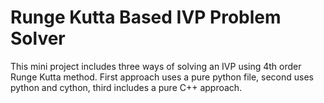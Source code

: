 # Runge Kutta Based IVP Problem Solver
This mini project includes three ways of solving an IVP using 4th order Runge Kutta method. First approach uses a pure python file, second uses python and cython, third includes a pure C++ approach. 
